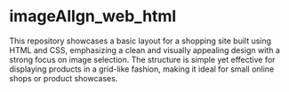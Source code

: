 # imageAllgn_web_html
This repository showcases a basic layout for a shopping site built using HTML and CSS, emphasizing a clean and visually appealing design with a strong focus on image selection. The structure is simple yet effective for displaying products in a grid-like fashion, making it ideal for small online shops or product showcases.

